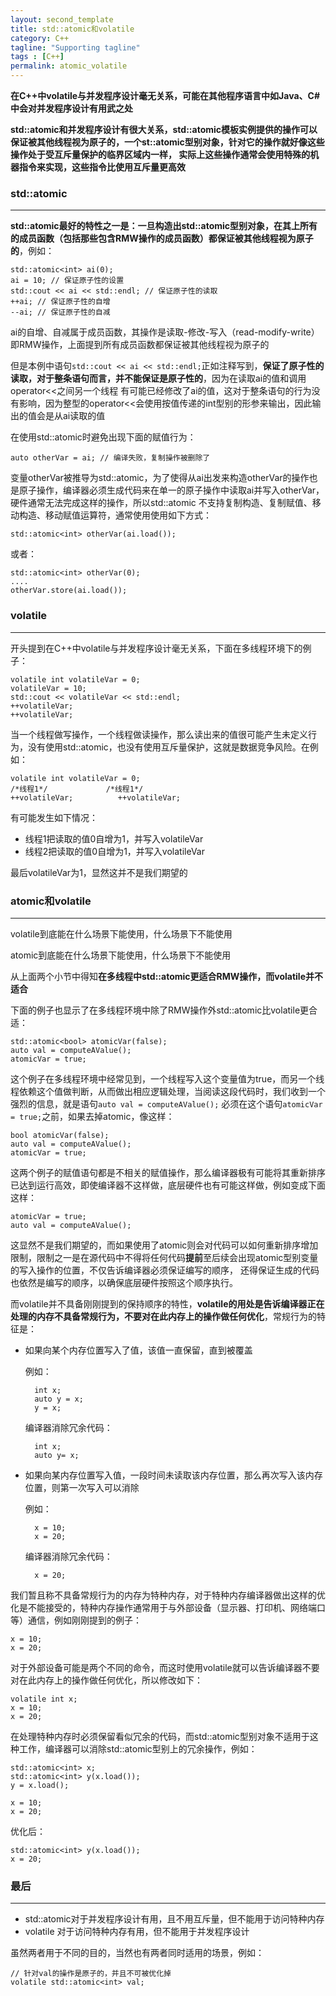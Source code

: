 ```yaml
---
layout: second_template
title: std::atomic和volatile
category: C++
tagline: "Supporting tagline"
tags : [C++]
permalink: atomic_volatile
---
```


**在C++中volatile与并发程序设计毫无关系，可能在其他程序语言中如Java、C#中会对并发程序设计有用武之处**

**std::atomic和并发程序设计有很大关系，std::atomic模板实例提供的操作可以保证被其他线程视为原子的，一个st::atomic型别对象，针对它的操作就好像这些操作处于受互斥量保护的临界区域内一样，
实际上这些操作通常会使用特殊的机器指令来实现，这些指令比使用互斥量更高效**

### std::atomic
--------------------------------------------------

**std::atomic最好的特性之一是：一旦构造出std::atomic型别对象，在其上所有的成员函数（包括那些包含RMW操作的成员函数）都保证被其他线程视为原子的**，例如：
	
	std::atomic<int> ai(0);
	ai = 10; // 保证原子性的设置
	std::cout << ai << std::endl; // 保证原子性的读取
	++ai; // 保证原子性的自增
	--ai; // 保证原子性的自减
	
ai的自增、自减属于成员函数，其操作是读取-修改-写入（read-modify-write）即RMW操作，上面提到所有成员函数都保证被其他线程视为原子的

但是本例中语句`std::cout << ai << std::endl;`正如注释写到，**保证了原子性的读取，对于整条语句而言，并不能保证是原子性的**，因为在读取ai的值和调用operator<<之间另一个线程
有可能已经修改了ai的值，这对于整条语句的行为没有影响，因为整型的operator<<会使用按值传递的int型别的形参来输出，因此输出的值会是从ai读取的值

在使用std::atomic时避免出现下面的赋值行为：
	
	auto otherVar = ai; // 编译失败，复制操作被删除了
	
变量otherVar被推导为std::atomic<int>，为了使得从ai出发来构造otherVar的操作也是原子操作，编译器必须生成代码来在单一的原子操作中读取ai并写入otherVar，硬件通常无法完成这样的操作，所以std::atomic
不支持复制构造、复制赋值、移动构造、移动赋值运算符，通常使用使用如下方式：

	std::atomic<int> otherVar(ai.load());
	
或者：
	
	std::atomic<int> otherVar(0);
	....
	otherVar.store(ai.load());
	
### volatile
--------------------------------------------------

开头提到在C++中volatile与并发程序设计毫无关系，下面在多线程环境下的例子：
	
	volatile int volatileVar = 0;
	volatileVar = 10;
	std::cout << volatileVar << std::endl;
	++volatileVar;
	++volatileVar;
	
当一个线程做写操作，一个线程做读操作，那么读出来的值很可能产生未定义行为，没有使用std::atomic，也没有使用互斥量保护，这就是数据竞争风险。在例如：
	
	volatile int volatileVar = 0;
	/*线程1*/				/*线程1*/
	++volatileVar;			++volatileVar;

有可能发生如下情况：

* 线程1把读取的值0自增为1，并写入volatileVar
* 线程2把读取的值0自增为1，并写入volatileVar

最后volatileVar为1，显然这并不是我们期望的

### atomic和volatile
--------------------------------------------------

volatile到底能在什么场景下能使用，什么场景下不能使用

atomic到底能在什么场景下能使用，什么场景下不能使用

从上面两个小节中得知**在多线程中std::atomic更适合RMW操作，而volatile并不适合**

下面的例子也显示了在多线程环境中除了RMW操作外std::atomic比volatile更合适：
	
	std::atomic<bool> atomicVar(false);
	auto val = computeAValue();
	atomicVar = true;
	
这个例子在多线程环境中经常见到，一个线程写入这个变量值为true，而另一个线程依赖这个值做判断，从而做出相应逻辑处理，当阅读这段代码时，我们收到一个强烈的信息，就是语句`auto val = computeAValue();`
必须在这个语句`atomicVar = true;`之前，如果去掉atomic，像这样：

	bool atomicVar(false);
	auto val = computeAValue();
	atomicVar = true;
	
这两个例子的赋值语句都是不相关的赋值操作，那么编译器极有可能将其重新排序已达到运行高效，即使编译器不这样做，底层硬件也有可能这样做，例如变成下面这样：
	
	atomicVar = true;
	auto val = computeAValue();
	
这显然不是我们期望的，而如果使用了atomic则会对代码可以如何重新排序增加限制，限制之一是在源代码中不得将任何代码**提前**至后续会出现atomic型别变量的写入操作的位置，不仅告诉编译器必须保证编写的顺序，
还得保证生成的代码也依然是编写的顺序，以确保底层硬件按照这个顺序执行。

而volatile并不具备刚刚提到的保持顺序的特性，**volatile的用处是告诉编译器正在处理的内存不具备常规行为，不要对在此内存上的操作做任何优化**，常规行为的特征是：

* 如果向某个内存位置写入了值，该值一直保留，直到被覆盖

	例如：
	
		int x;
		auto y = x;
		y = x;
	
	编译器消除冗余代码：
		
		int x;
		auto y= x;
	
* 如果向某内存位置写入值，一段时间未读取该内存位置，那么再次写入该内存位置，则第一次写入可以消除
	
	例如：
	
		x = 10;
		x = 20;
	
	编译器消除冗余代码：
		
		x = 20;
		
我们暂且称不具备常规行为的内存为特种内存，对于特种内存编译器做出这样的优化是不能接受的，特种内存操作通常用于与外部设备（显示器、打印机、网络端口等）通信，例如刚刚提到的例子：
	
	x = 10;
	x = 20;
	
对于外部设备可能是两个不同的命令，而这时使用volatile就可以告诉编译器不要对在此内存上的操作做任何优化，所以修改如下：
	
	volatile int x;
	x = 10;
	x = 20;
	
在处理特种内存时必须保留看似冗余的代码，而std::atomic型别对象不适用于这种工作，编译器可以消除std::atomic型别上的冗余操作，例如：
	
	std::atomic<int> x;
	std::atomic<int> y(x.load());
	y = x.load();
	
	x = 10;
	x = 20;

优化后：

	std::atomic<int> y(x.load());
	x = 20;
	
### 最后
--------------------------------------------------

* std::atomic对于并发程序设计有用，且不用互斥量，但不能用于访问特种内存
* volatile 对于访问特种内存有用，但不能用于并发程序设计

虽然两者用于不同的目的，当然也有两者同时适用的场景，例如：

	// 针对val的操作是原子的，并且不可被优化掉
	volatile std::atomic<int> val;


	